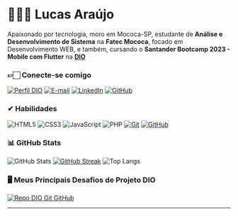 # 👨🏻‍💻 Lucas Araújo
Apaixonado por tecnologia, moro em Mococa-SP, estudante de **Análise e Desenvolvimento de Sistema** na **Fatec Mococa**, focado em Desenvolvimento WEB, e também, cursando o **Santander Bootcamp 2023 - Mobile com Flutter** na [**DIO**](https://web.dio.me)

### 👉🏻 Conecte-se comigo
[![Perfil DIO](https://img.shields.io/badge/-Meu%20Perfil%20na%20DIO-FF0000?style=for-the-badge)](https://web.dio.me/users/luukasriick)
[![E-mail](https://img.shields.io/badge/-Email-000?style=for-the-badge&logo=microsoft-outlook&logoColor=E94D5F)](mailto:lcsaraujo@outlook.com.br)
[![LinkedIn](https://img.shields.io/badge/-LinkedIn-000?style=for-the-badge&logo=linkedin&logoColor=30A3DC)](https://www.linkedin.com/in/lcsaraujo/)
[![GitHub](https://img.shields.io/badge/-GitHub-000?style=for-the-badge&logo=github&logoColor=FFF)](https://www.github.com/lcsaraujo/)


### ✔ Habilidades
![HTML5](https://img.shields.io/badge/HTML5-000?style=for-the-badge&logo=html5&logoColor=FF0000)
![CSS3](https://img.shields.io/badge/CSS3-000?style=for-the-badge&logo=css3&logoColor=30A3DC)
![JavaScript](https://img.shields.io/badge/JavaScript-000?style=for-the-badge&logo=javascript&logoColor=FFF000)
![PHP](https://img.shields.io/badge/PHP-000?style=for-the-badge&logo=php&logoColor=30A3DC)
[![Git](https://img.shields.io/badge/Git-000?style=for-the-badge&logo=git&logoColor=E94D5F)](https://git-scm.com/doc) 
[![GitHub](https://img.shields.io/badge/GitHub-000?style=for-the-badge&logo=github&logoColor=30A3DC)](https://docs.github.com/)

### 📊 GitHub Stats
![GitHub Stats](https://github-readme-stats.vercel.app/api?username=lcsaraujo&theme=transparent&bg_color=000&border_color=30A3DC&show_icons=true&icon_color=30A3DC&title_color=E94D5F&text_color=FFF)
[![GitHub Streak](https://streak-stats.demolab.com/?user=lcsaraujo&theme=monokai&background=000&border=30A3DC&dates=FFF)](https://git.io/streak-stats)
![Top Langs](https://github-readme-stats-git-masterrstaa-rickstaa.vercel.app/api/top-langs/?username=lcsaraujo&layout=compact&bg_color=000&border_color=30A3DC&title_color=E94D5F&text_color=FFF)


### 🖥 Meus Principais Desafios de Projeto DIO
[![Repo DIO Git GitHub](https://github-readme-stats.vercel.app/api/pin/?username=lcsaraujo&repo=dio-lab-open-source&bg_color=000&border_color=30A3DC&show_icons=true&icon_color=30A3DC&title_color=E94D5F&text_color=FFF)](https://github.com/lcsaraujo/dio-lab-open-source)




---
